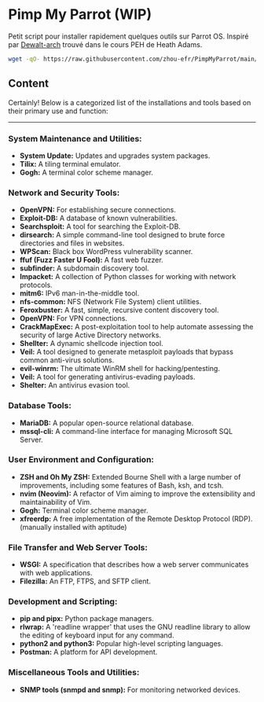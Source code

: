 # Pimp My Parrot (WIP)
Petit script pour installer rapidement quelques outils sur Parrot OS.
Inspiré par [Dewalt-arch](https://github.com/Dewalt-arch/pimpmykali.git) trouvé dans le cours PEH de Heath Adams.

```bash
wget -qO- https://raw.githubusercontent.com/zhou-efr/PimpMyParrot/main/PimpMyParrot.sh | bash
```

## Content
Certainly! Below is a categorized list of the installations and tools based on their primary use and function:

---

### **System Maintenance and Utilities:**
- **System Update:** Updates and upgrades system packages.
- **Tilix:** A tiling terminal emulator.
- **Gogh:** A terminal color scheme manager.
  
### **Network and Security Tools:**
- **OpenVPN:** For establishing secure connections.
- **Exploit-DB:** A database of known vulnerabilities.
- **Searchsploit:** A tool for searching the Exploit-DB.
- **dirsearch:** A simple command-line tool designed to brute force directories and files in websites.
- **WPScan:** Black box WordPress vulnerability scanner.
- **ffuf (Fuzz Faster U Fool):** A fast web fuzzer.
- **subfinder:** A subdomain discovery tool.
- **Impacket:** A collection of Python classes for working with network protocols.
- **mitm6:** IPv6 man-in-the-middle tool.
- **nfs-common:** NFS (Network File System) client utilities.
- **Feroxbuster:** A fast, simple, recursive content discovery tool.
- **OpenVPN:** For VPN connections.
- **CrackMapExec:** A post-exploitation tool to help automate assessing the security of large Active Directory networks.
- **Shellter:** A dynamic shellcode injection tool.
- **Veil:** A tool designed to generate metasploit payloads that bypass common anti-virus solutions.
- **evil-winrm:** The ultimate WinRM shell for hacking/pentesting.
- **Veil:** A tool for generating antivirus-evading payloads.
- **Shelter:** An antivirus evasion tool.

### **Database Tools:**
- **MariaDB:** A popular open-source relational database.
- **mssql-cli:** A command-line interface for managing Microsoft SQL Server.

### **User Environment and Configuration:**
- **ZSH and Oh My ZSH:** Extended Bourne Shell with a large number of improvements, including some features of Bash, ksh, and tcsh.
- **nvim (Neovim):** A refactor of Vim aiming to improve the extensibility and maintainability of Vim.
- **Gogh:** Terminal color scheme manager.
- **xfreerdp:** A free implementation of the Remote Desktop Protocol (RDP). (manually installed with aptitude)
  
### **File Transfer and Web Server Tools:**
- **WSGI:** A specification that describes how a web server communicates with web applications.
- **Filezilla:** An FTP, FTPS, and SFTP client.

### **Development and Scripting:**
- **pip and pipx:** Python package managers.
- **rlwrap:** A 'readline wrapper' that uses the GNU readline library to allow the editing of keyboard input for any command.
- **python2 and python3:** Popular high-level scripting languages.
- **Postman:** A platform for API development.

### **Miscellaneous Tools and Utilities:**
- **SNMP tools (snmpd and snmp):** For monitoring networked devices.
